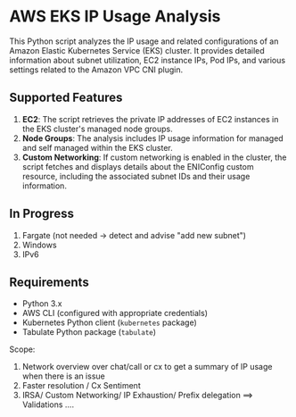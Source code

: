 # AWS EKS IP Usage Analysis

This Python script analyzes the IP usage and related configurations of an Amazon Elastic Kubernetes Service (EKS) cluster. It provides detailed information about subnet utilization, EC2 instance IPs, Pod IPs, and various settings related to the Amazon VPC CNI plugin.

## Supported Features

1. **EC2**: The script retrieves the private IP addresses of EC2 instances in the EKS cluster's managed node groups.
2. **Node Groups**: The analysis includes IP usage information for managed and self managed within the EKS cluster.
3. **Custom Networking**: If custom networking is enabled in the cluster, the script fetches and displays details about the ENIConfig custom resource, including the associated subnet IDs and their usage information.

## In Progress

1. Fargate (not needed -> detect and advise "add new subnet")
2. Windows
3. IPv6

## Requirements

- Python 3.x
- AWS CLI (configured with appropriate credentials)
- Kubernetes Python client (`kubernetes` package)
- Tabulate Python package (`tabulate`)

Scope:
1. Network overview over chat/call or cx to get a summary of IP usage when there is an issue
2. Faster resolution / Cx Sentiment
3. IRSA/ Custom Networking/ IP Exhaustion/ Prefix delegation ==> Validations
....
